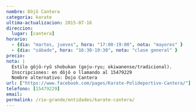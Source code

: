 ```yaml
---
nombre: Dôjô Cantera
categoria: karate
ultima-actualizacion: 2015-07-16
direccion: 
  lugar: [cantera]
horario: 
  - {dia: "martes, jueves", hora: "17:00-19:00", nota: "mayores" }
  - {dia: "sábado", hora: "16:30-19:30", nota: "clase general" }
precio: 
nota: | 
  Estilo gôjû-ryû shobukan (goju-ryu; okiwanense/tradicional). 
  Inscripciones: en dôjô o llamando al 15479229
  Nombre alternativo: Dojo Cantera
url: ["https://www.facebook.com/pages/Karate-Polideportivo-Cantera/"]
telefono: [15479229]
email: 
permalink: /rio-grande/entidades/karate-cantera/
---
```


